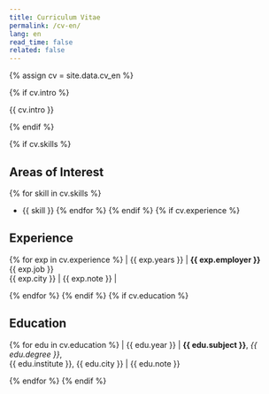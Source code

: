 ```yaml
---
title: Curriculum Vitae
permalink: /cv-en/
lang: en
read_time: false
related: false
---
```

{% assign cv = site.data.cv_en %}

{% if cv.intro %}

{{ cv.intro }}

{% endif %}

{% if cv.skills %}
## Areas of Interest
{% for skill in cv.skills %}
- {{ skill }}
{% endfor %}
{% endif %}
{% if cv.experience %}
## Experience
{% for exp in cv.experience %}
| {{ exp.years }} | **{{ exp.employer }}**<br />{{ exp.job }}<br />{{ exp.city }} | {{ exp.note }} |

{% endfor %}
{% endif %}
{% if cv.education %}
## Education
{% for edu in cv.education %}
| {{ edu.year }} | **{{ edu.subject }}**, *{{ edu.degree }}*,<br />{{ edu.institute }}, {{ edu.city }} | {{ edu.note }}

{% endfor %}
{% endif %}

